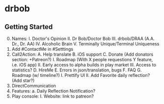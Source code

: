 # drbob

## Getting Started
00. Names:
        I.      Doctor's Opinion
        II.     Dr Bob/Doctor Bob
        III.    drbob/DRAA (A.A. Dr., Dr. AA)
        IV.     Alcoholic Brain
        V.      Terminally Unique/Terminal Uniqueness
01. Add #ContactMe in #Setttings
02. Call2Action:
        A. Help translate
        B. iOS support
        C. Donate (Add donators section: +Patreon?)
                I.      Roadmap (With X people requestions Y feature, i.e. iOS app)
                II.     Early access to alpha builds in play market
                III.    Access to statistics?
        D. HireMe
        E. Errors in json/translation, bugs
        F. FAQ
        G. Roadmap (w/ timeline?)
                I. Prettify UI
                II. Add Favorite daily reflection? (Add star?)
03. DirectCommunication
04. Features:
        a. Daily Reflection Notification?
05. Play console:
        I. Website: link to patreon?
